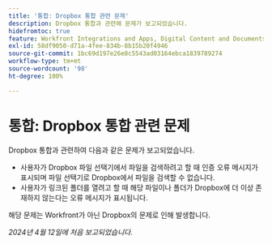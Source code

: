 ```yaml
---
title: '통합: Dropbox 통합 관련 문제'
description: Dropbox 통합과 관련해 문제가 보고되었습니다.
hidefromtoc: true
feature: Workfront Integrations and Apps, Digital Content and Documents
exl-id: 58df9050-d71a-4fee-834b-8b15b20f4946
source-git-commit: 1bc69d197e26e8c5543ad03164ebca1839789274
workflow-type: tm+mt
source-wordcount: '98'
ht-degree: 100%

---
```


# 통합: Dropbox 통합 관련 문제

Dropbox 통합과 관련하여 다음과 같은 문제가 보고되었습니다.

* 사용자가 Dropbox 파일 선택기에서 파일을 검색하려고 할 때 인증 오류 메시지가 표시되며 파일 선택기로 Dropbox에서 파일을 검색할 수 없습니다.
* 사용자가 링크된 폴더를 열려고 할 때 해당 파일이나 폴더가 Dropbox에 더 이상 존재하지 않는다는 오류 메시지가 표시됩니다.

해당 문제는 Workfront가 아닌 Dropbox의 문제로 인해 발생합니다.

_2024년 4월 12일에 처음 보고되었습니다._
